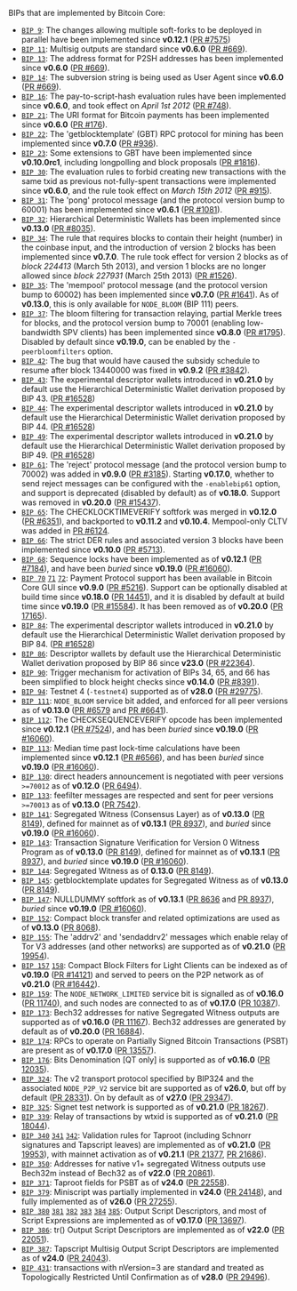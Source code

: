 BIPs that are implemented by Bitcoin Core:

* [`BIP 9`](https://github.com/bitraam/bips/blob/master/bip-0009.mediawiki): The changes allowing multiple soft-forks to be deployed in parallel have been implemented since **v0.12.1**  ([PR #7575](https://github.com/bitraam/bitraam/pull/7575))
* [`BIP 11`](https://github.com/bitraam/bips/blob/master/bip-0011.mediawiki): Multisig outputs are standard since **v0.6.0** ([PR #669](https://github.com/bitraam/bitraam/pull/669)).
* [`BIP 13`](https://github.com/bitraam/bips/blob/master/bip-0013.mediawiki): The address format for P2SH addresses has been implemented since **v0.6.0** ([PR #669](https://github.com/bitraam/bitraam/pull/669)).
* [`BIP 14`](https://github.com/bitraam/bips/blob/master/bip-0014.mediawiki): The subversion string is being used as User Agent since **v0.6.0** ([PR #669](https://github.com/bitraam/bitraam/pull/669)).
* [`BIP 16`](https://github.com/bitraam/bips/blob/master/bip-0016.mediawiki): The pay-to-script-hash evaluation rules have been implemented since **v0.6.0**, and took effect on *April 1st 2012* ([PR #748](https://github.com/bitraam/bitraam/pull/748)).
* [`BIP 21`](https://github.com/bitraam/bips/blob/master/bip-0021.mediawiki): The URI format for Bitcoin payments has been implemented since **v0.6.0** ([PR #176](https://github.com/bitraam/bitraam/pull/176)).
* [`BIP 22`](https://github.com/bitraam/bips/blob/master/bip-0022.mediawiki): The 'getblocktemplate' (GBT) RPC protocol for mining has been implemented since **v0.7.0** ([PR #936](https://github.com/bitraam/bitraam/pull/936)).
* [`BIP 23`](https://github.com/bitraam/bips/blob/master/bip-0023.mediawiki): Some extensions to GBT have been implemented since **v0.10.0rc1**, including longpolling and block proposals ([PR #1816](https://github.com/bitraam/bitraam/pull/1816)).
* [`BIP 30`](https://github.com/bitraam/bips/blob/master/bip-0030.mediawiki): The evaluation rules to forbid creating new transactions with the same txid as previous not-fully-spent transactions were implemented since **v0.6.0**, and the rule took effect on *March 15th 2012* ([PR #915](https://github.com/bitraam/bitraam/pull/915)).
* [`BIP 31`](https://github.com/bitraam/bips/blob/master/bip-0031.mediawiki): The 'pong' protocol message (and the protocol version bump to 60001) has been implemented since **v0.6.1** ([PR #1081](https://github.com/bitraam/bitraam/pull/1081)).
* [`BIP 32`](https://github.com/bitraam/bips/blob/master/bip-0032.mediawiki): Hierarchical Deterministic Wallets has been implemented since **v0.13.0** ([PR #8035](https://github.com/bitraam/bitraam/pull/8035)).
* [`BIP 34`](https://github.com/bitraam/bips/blob/master/bip-0034.mediawiki): The rule that requires blocks to contain their height (number) in the coinbase input, and the introduction of version 2 blocks has been implemented since **v0.7.0**. The rule took effect for version 2 blocks as of *block 224413* (March 5th 2013), and version 1 blocks are no longer allowed since *block 227931* (March 25th 2013) ([PR #1526](https://github.com/bitraam/bitraam/pull/1526)).
* [`BIP 35`](https://github.com/bitraam/bips/blob/master/bip-0035.mediawiki): The 'mempool' protocol message (and the protocol version bump to 60002) has been implemented since **v0.7.0** ([PR #1641](https://github.com/bitraam/bitraam/pull/1641)). As of **v0.13.0**, this is only available for `NODE_BLOOM` (BIP 111) peers.
* [`BIP 37`](https://github.com/bitraam/bips/blob/master/bip-0037.mediawiki): The bloom filtering for transaction relaying, partial Merkle trees for blocks, and the protocol version bump to 70001 (enabling low-bandwidth SPV clients) has been implemented since **v0.8.0** ([PR #1795](https://github.com/bitraam/bitraam/pull/1795)). Disabled by default since **v0.19.0**, can be enabled by the `-peerbloomfilters` option.
* [`BIP 42`](https://github.com/bitraam/bips/blob/master/bip-0042.mediawiki): The bug that would have caused the subsidy schedule to resume after block 13440000 was fixed in **v0.9.2** ([PR #3842](https://github.com/bitraam/bitraam/pull/3842)).
* [`BIP 43`](https://github.com/bitraam/bips/blob/master/bip-0043.mediawiki): The experimental descriptor wallets introduced in **v0.21.0** by default use the Hierarchical Deterministic Wallet derivation proposed by BIP 43. ([PR #16528](https://github.com/bitraam/bitraam/pull/16528))
* [`BIP 44`](https://github.com/bitraam/bips/blob/master/bip-0044.mediawiki): The experimental descriptor wallets introduced in **v0.21.0** by default use the Hierarchical Deterministic Wallet derivation proposed by BIP 44. ([PR #16528](https://github.com/bitraam/bitraam/pull/16528))
* [`BIP 49`](https://github.com/bitraam/bips/blob/master/bip-0049.mediawiki): The experimental descriptor wallets introduced in **v0.21.0** by default use the Hierarchical Deterministic Wallet derivation proposed by BIP 49. ([PR #16528](https://github.com/bitraam/bitraam/pull/16528))
* [`BIP 61`](https://github.com/bitraam/bips/blob/master/bip-0061.mediawiki): The 'reject' protocol message (and the protocol version bump to 70002) was added in **v0.9.0** ([PR #3185](https://github.com/bitraam/bitraam/pull/3185)). Starting **v0.17.0**, whether to send reject messages can be configured with the `-enablebip61` option, and support is deprecated (disabled by default) as of **v0.18.0**. Support was removed in **v0.20.0** ([PR #15437](https://github.com/bitraam/bitraam/pull/15437)).
* [`BIP 65`](https://github.com/bitraam/bips/blob/master/bip-0065.mediawiki): The CHECKLOCKTIMEVERIFY softfork was merged in **v0.12.0** ([PR #6351](https://github.com/bitraam/bitraam/pull/6351)), and backported to **v0.11.2** and **v0.10.4**. Mempool-only CLTV was added in [PR #6124](https://github.com/bitraam/bitraam/pull/6124).
* [`BIP 66`](https://github.com/bitraam/bips/blob/master/bip-0066.mediawiki): The strict DER rules and associated version 3 blocks have been implemented since **v0.10.0** ([PR #5713](https://github.com/bitraam/bitraam/pull/5713)).
* [`BIP 68`](https://github.com/bitraam/bips/blob/master/bip-0068.mediawiki): Sequence locks have been implemented as of **v0.12.1**  ([PR #7184](https://github.com/bitraam/bitraam/pull/7184)), and have been *buried* since **v0.19.0** ([PR #16060](https://github.com/bitraam/bitraam/pull/16060)).
* [`BIP 70`](https://github.com/bitraam/bips/blob/master/bip-0070.mediawiki) [`71`](https://github.com/bitraam/bips/blob/master/bip-0071.mediawiki) [`72`](https://github.com/bitraam/bips/blob/master/bip-0072.mediawiki):
  Payment Protocol support has been available in Bitcoin Core GUI since **v0.9.0** ([PR #5216](https://github.com/bitraam/bitraam/pull/5216)).
  Support can be optionally disabled at build time since **v0.18.0** ([PR 14451](https://github.com/bitraam/bitraam/pull/14451)),
  and it is disabled by default at build time since **v0.19.0** ([PR #15584](https://github.com/bitraam/bitraam/pull/15584)).
  It has been removed as of **v0.20.0** ([PR 17165](https://github.com/bitraam/bitraam/pull/17165)).
* [`BIP 84`](https://github.com/bitraam/bips/blob/master/bip-0084.mediawiki): The experimental descriptor wallets introduced in **v0.21.0** by default use the Hierarchical Deterministic Wallet derivation proposed by BIP 84. ([PR #16528](https://github.com/bitraam/bitraam/pull/16528))
* [`BIP 86`](https://github.com/bitraam/bips/blob/master/bip-0086.mediawiki): Descriptor wallets by default use the Hierarchical Deterministic Wallet derivation proposed by BIP 86 since **v23.0** ([PR #22364](https://github.com/bitraam/bitraam/pull/22364)).
* [`BIP 90`](https://github.com/bitraam/bips/blob/master/bip-0090.mediawiki): Trigger mechanism for activation of BIPs 34, 65, and 66 has been simplified to block height checks since **v0.14.0** ([PR #8391](https://github.com/bitraam/bitraam/pull/8391)).
* [`BIP 94`](https://github.com/bitraam/bips/blob/master/bip-0094.mediawiki): Testnet 4 (`-testnet4`) supported as of **v28.0** ([PR #29775](https://github.com/bitraam/bitraam/pull/29775)).
* [`BIP 111`](https://github.com/bitraam/bips/blob/master/bip-0111.mediawiki): `NODE_BLOOM` service bit added, and enforced for all peer versions as of **v0.13.0** ([PR #6579](https://github.com/bitraam/bitraam/pull/6579) and [PR #6641](https://github.com/bitraam/bitraam/pull/6641)).
* [`BIP 112`](https://github.com/bitraam/bips/blob/master/bip-0112.mediawiki): The CHECKSEQUENCEVERIFY opcode has been implemented since **v0.12.1** ([PR #7524](https://github.com/bitraam/bitraam/pull/7524)), and has been *buried* since **v0.19.0** ([PR #16060](https://github.com/bitraam/bitraam/pull/16060)).
* [`BIP 113`](https://github.com/bitraam/bips/blob/master/bip-0113.mediawiki): Median time past lock-time calculations have been implemented since **v0.12.1** ([PR #6566](https://github.com/bitraam/bitraam/pull/6566)), and has been *buried* since **v0.19.0** ([PR #16060](https://github.com/bitraam/bitraam/pull/16060)).
* [`BIP 130`](https://github.com/bitraam/bips/blob/master/bip-0130.mediawiki): direct headers announcement is negotiated with peer versions `>=70012` as of **v0.12.0** ([PR 6494](https://github.com/bitraam/bitraam/pull/6494)).
* [`BIP 133`](https://github.com/bitraam/bips/blob/master/bip-0133.mediawiki): feefilter messages are respected and sent for peer versions `>=70013` as of **v0.13.0** ([PR 7542](https://github.com/bitraam/bitraam/pull/7542)).
* [`BIP 141`](https://github.com/bitraam/bips/blob/master/bip-0141.mediawiki): Segregated Witness (Consensus Layer) as of **v0.13.0** ([PR 8149](https://github.com/bitraam/bitraam/pull/8149)), defined for mainnet as of **v0.13.1** ([PR 8937](https://github.com/bitraam/bitraam/pull/8937)), and *buried* since **v0.19.0** ([PR #16060](https://github.com/bitraam/bitraam/pull/16060)).
* [`BIP 143`](https://github.com/bitraam/bips/blob/master/bip-0143.mediawiki): Transaction Signature Verification for Version 0 Witness Program as of **v0.13.0** ([PR 8149](https://github.com/bitraam/bitraam/pull/8149)), defined for mainnet as of **v0.13.1** ([PR 8937](https://github.com/bitraam/bitraam/pull/8937)), and *buried* since **v0.19.0** ([PR #16060](https://github.com/bitraam/bitraam/pull/16060)).
* [`BIP 144`](https://github.com/bitraam/bips/blob/master/bip-0144.mediawiki): Segregated Witness as of **0.13.0** ([PR 8149](https://github.com/bitraam/bitraam/pull/8149)).
* [`BIP 145`](https://github.com/bitraam/bips/blob/master/bip-0145.mediawiki): getblocktemplate updates for Segregated Witness as of **v0.13.0** ([PR 8149](https://github.com/bitraam/bitraam/pull/8149)).
* [`BIP 147`](https://github.com/bitraam/bips/blob/master/bip-0147.mediawiki): NULLDUMMY softfork as of **v0.13.1** ([PR 8636](https://github.com/bitraam/bitraam/pull/8636) and [PR 8937](https://github.com/bitraam/bitraam/pull/8937)), *buried* since **v0.19.0** ([PR #16060](https://github.com/bitraam/bitraam/pull/16060)).
* [`BIP 152`](https://github.com/bitraam/bips/blob/master/bip-0152.mediawiki): Compact block transfer and related optimizations are used as of **v0.13.0** ([PR 8068](https://github.com/bitraam/bitraam/pull/8068)).
* [`BIP 155`](https://github.com/bitraam/bips/blob/master/bip-0155.mediawiki): The 'addrv2' and 'sendaddrv2' messages which enable relay of Tor V3 addresses (and other networks) are supported as of **v0.21.0** ([PR 19954](https://github.com/bitraam/bitraam/pull/19954)).
* [`BIP 157`](https://github.com/bitraam/bips/blob/master/bip-0157.mediawiki)
  [`158`](https://github.com/bitraam/bips/blob/master/bip-0158.mediawiki): Compact Block Filters for Light Clients can be indexed as of **v0.19.0** ([PR #14121](https://github.com/bitraam/bitraam/pull/14121)) and served to peers on the P2P network as of **v0.21.0** ([PR #16442](https://github.com/bitraam/bitraam/pull/16442)).
* [`BIP 159`](https://github.com/bitraam/bips/blob/master/bip-0159.mediawiki): The `NODE_NETWORK_LIMITED` service bit is signalled as of **v0.16.0** ([PR 11740](https://github.com/bitraam/bitraam/pull/11740)), and such nodes are connected to as of **v0.17.0** ([PR 10387](https://github.com/bitraam/bitraam/pull/10387)).
* [`BIP 173`](https://github.com/bitraam/bips/blob/master/bip-0173.mediawiki): Bech32 addresses for native Segregated Witness outputs are supported as of **v0.16.0** ([PR 11167](https://github.com/bitraam/bitraam/pull/11167)). Bech32 addresses are generated by default as of **v0.20.0** ([PR 16884](https://github.com/bitraam/bitraam/pull/16884)).
* [`BIP 174`](https://github.com/bitraam/bips/blob/master/bip-0174.mediawiki): RPCs to operate on Partially Signed Bitcoin Transactions (PSBT) are present as of **v0.17.0** ([PR 13557](https://github.com/bitraam/bitraam/pull/13557)).
* [`BIP 176`](https://github.com/bitraam/bips/blob/master/bip-0176.mediawiki): Bits Denomination [QT only] is supported as of **v0.16.0** ([PR 12035](https://github.com/bitraam/bitraam/pull/12035)).
* [`BIP 324`](https://github.com/bitraam/bips/blob/master/bip-0324.mediawiki): The v2 transport protocol specified by BIP324 and the associated `NODE_P2P_V2` service bit are supported as of **v26.0**, but off by default ([PR 28331](https://github.com/bitraam/bitraam/pull/28331)). On by default as of **v27.0** ([PR 29347](https://github.com/bitraam/bitraam/pull/29347)).
* [`BIP 325`](https://github.com/bitraam/bips/blob/master/bip-0325.mediawiki): Signet test network is supported as of **v0.21.0** ([PR 18267](https://github.com/bitraam/bitraam/pull/18267)).
* [`BIP 339`](https://github.com/bitraam/bips/blob/master/bip-0339.mediawiki): Relay of transactions by wtxid is supported as of **v0.21.0** ([PR 18044](https://github.com/bitraam/bitraam/pull/18044)).
* [`BIP 340`](https://github.com/bitraam/bips/blob/master/bip-0340.mediawiki)
  [`341`](https://github.com/bitraam/bips/blob/master/bip-0341.mediawiki)
  [`342`](https://github.com/bitraam/bips/blob/master/bip-0342.mediawiki):
  Validation rules for Taproot (including Schnorr signatures and Tapscript
  leaves) are implemented as of **v0.21.0** ([PR 19953](https://github.com/bitraam/bitraam/pull/19953)),
  with mainnet activation as of **v0.21.1** ([PR 21377](https://github.com/bitraam/bitraam/pull/21377),
  [PR 21686](https://github.com/bitraam/bitraam/pull/21686)).
* [`BIP 350`](https://github.com/bitraam/bips/blob/master/bip-0350.mediawiki): Addresses for native v1+ segregated Witness outputs use Bech32m instead of Bech32 as of **v22.0** ([PR 20861](https://github.com/bitraam/bitraam/pull/20861)).
* [`BIP 371`](https://github.com/bitraam/bips/blob/master/bip-0371.mediawiki): Taproot fields for PSBT as of **v24.0** ([PR 22558](https://github.com/bitraam/bitraam/pull/22558)).
* [`BIP 379`](https://github.com/bitraam/bips/blob/master/bip-0379.md): Miniscript was partially implemented in **v24.0** ([PR 24148](https://github.com/bitraam/bitraam/pull/24148)), and fully implemented as of **v26.0** ([PR 27255](https://github.com/bitraam/bitraam/pull/27255)).
* [`BIP 380`](https://github.com/bitraam/bips/blob/master/bip-0380.mediawiki)
  [`381`](https://github.com/bitraam/bips/blob/master/bip-0381.mediawiki)
  [`382`](https://github.com/bitraam/bips/blob/master/bip-0382.mediawiki)
  [`383`](https://github.com/bitraam/bips/blob/master/bip-0383.mediawiki)
  [`384`](https://github.com/bitraam/bips/blob/master/bip-0384.mediawiki)
  [`385`](https://github.com/bitraam/bips/blob/master/bip-0385.mediawiki):
  Output Script Descriptors, and most of Script Expressions are implemented as of **v0.17.0** ([PR 13697](https://github.com/bitraam/bitraam/pull/13697)).
* [`BIP 386`](https://github.com/bitraam/bips/blob/master/bip-0386.mediawiki): tr() Output Script Descriptors are implemented as of **v22.0** ([PR 22051](https://github.com/bitraam/bitraam/pull/22051)).
* [`BIP 387`](https://github.com/bitraam/bips/blob/master/bip-0387.mediawiki): Tapscript Multisig Output Script Descriptors are implemented as of **v24.0** ([PR 24043](https://github.com/bitraam/bitraam/pull/24043)).
* [`BIP 431`](https://github.com/bitraam/bips/blob/master/bip-0431.mediawiki): transactions with nVersion=3 are standard and treated as Topologically Restricted Until Confirmation as of **v28.0** ([PR 29496](https://github.com/bitraam/bitraam/pull/29496)).
